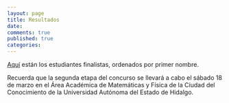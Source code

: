 ```yaml
---
layout: page
title: Resultados
date:  
comments: true
published: true
categories: 
---
```


[Aquí](https://github.com/rvf0068/olimpiada/raw/gh-pages/pdfs/pub_list.pdf?raw=true) están los estudiantes finalistas,
ordenados por primer nombre.

Recuerda que la segunda etapa del concurso se llevará a cabo el sábado
18 de marzo en el Área Académica de Matemáticas y Física de la Ciudad
del Conocimiento de la Universidad Autónoma del Estado de Hidalgo.

